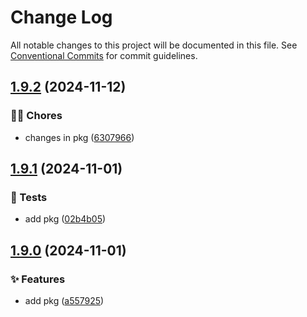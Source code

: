 # Change Log

All notable changes to this project will be documented in this file.
See [Conventional Commits](https://conventionalcommits.org) for commit guidelines.

## [1.9.2](https://github.com/rudemex/new-lerna/compare/test-pkg@1.9.1...test-pkg@1.9.2) (2024-11-12)


### 👨‍💻 Chores

* changes in pkg ([6307966](https://github.com/rudemex/new-lerna/commit/63079665f6b33fc040ad260c191194b39bd28b1e))



## [1.9.1](https://github.com/rudemex/new-lerna/compare/test-pkg@1.9.0...test-pkg@1.9.1) (2024-11-01)


### 🧪 Tests

* add pkg ([02b4b05](https://github.com/rudemex/new-lerna/commit/02b4b0550733913c8c1285488265530e234c8e82))



## [1.9.0](https://github.com/rudemex/new-lerna/compare/test-pkg@1.8.0...test-pkg@1.9.0) (2024-11-01)


### ✨ Features

* add pkg ([a557925](https://github.com/rudemex/new-lerna/commit/a55792515bbf54b53d27d9aefd71e284c0b86be3))
